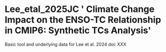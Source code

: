 # Lee_etal_2025JC ' Climate Change Impact on the ENSO-TC Relationship in CMIP6: Synthetic TCs Analysis'
Basic tool and underlying data for Lee et al. 2024 doi: XXX
